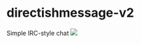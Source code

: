 # directishmessage-v2
Simple IRC-style chat
![](https://traffic-tracker.isotach.repl.co/toastythetoaster/directishmessage-v2)
